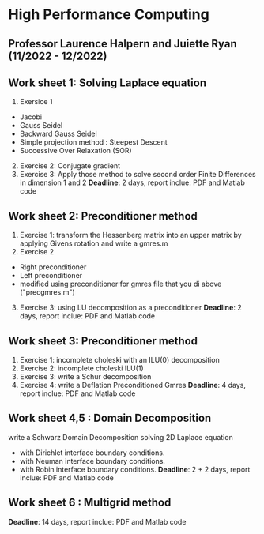 # High Performance Computing
## Professor Laurence Halpern and Juiette Ryan (11/2022 - 12/2022)

## Work sheet 1: Solving Laplace equation
1. Exersice 1
- Jacobi
- Gauss Seidel 
- Backward Gauss Seidel
- Simple projection method : Steepest Descent
- Successive Over Relaxation (SOR) 
2. Exercise 2: Conjugate gradient
3. Exercise 3: Apply those method to solve second order Finite Differences in dimension 1 and 2
**Deadline**: 2 days, report inclue: PDF and Matlab code

## Work sheet 2: Preconditioner method
1. Exercise 1: transform the Hessenberg matrix into an upper matrix by applying Givens rotation and write a gmres.m
2. Exercise 2
- Right preconditioner
- Left preconditioner
- modified using preconditioner for gmres file that you di above ("precgmres.m")
3. Exercise 3: using LU decomposition as a preconditioner
**Deadline**: 2 days, report inclue: PDF and Matlab code

## Work sheet 3: Preconditioner method
1. Exercise 1: incomplete choleski with an ILU(0) decomposition
2. Exercise 2: incomplete choleski ILU(1)
3. Exercise 3: write a Schur decomposition
4. Exercise 4: write a Deflation Preconditioned Gmres
**Deadline**: 4 days, report inclue: PDF and Matlab code

## Work sheet 4,5 : Domain Decomposition
write a Schwarz Domain Decomposition solving 2D Laplace equation 
- with Dirichlet interface boundary conditions.
- with Neuman interface boundary conditions.
- with Robin interface boundary conditions.
**Deadline**: 2 + 2 days, report inclue: PDF and Matlab code

## Work sheet 6 : Multigrid method
**Deadline**: 14 days, report inclue: PDF and Matlab code

